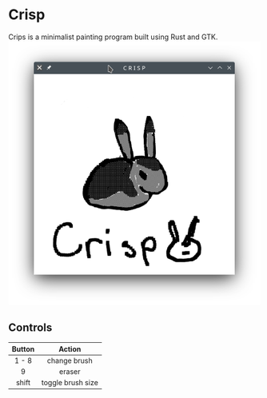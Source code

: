 # Crisp

Crips is a minimalist painting program built using Rust and GTK.
![screen shot of crips](screenshot/crisp.png)

## Controls

| Button |       Action      |
| :-:    | :---------------: |
| 1 - 8  | change brush      |
| 9      | eraser            |
| shift  | toggle brush size |
